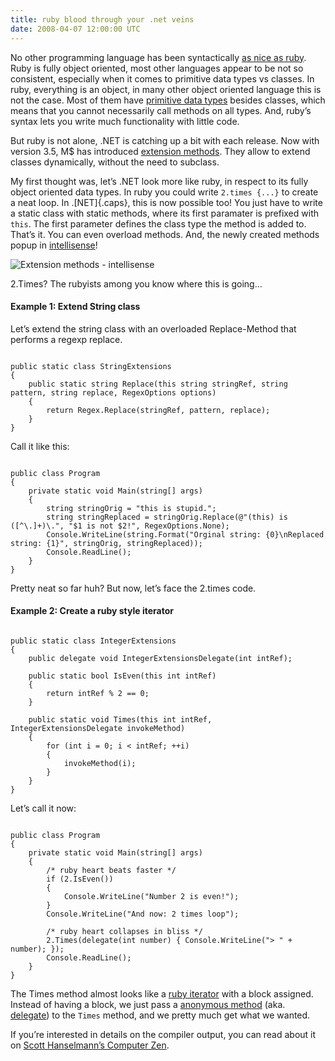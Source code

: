```yaml
---
title: ruby blood through your .net veins
date: 2008-04-07 12:00:00 UTC
---
```


No other programming language has been syntactically [as nice as
ruby](http://www.ruby-lang.org/en/about/). Ruby is fully object oriented, most
other languages appear to be not so consistent, especially when it comes to
primitive data types vs classes. In ruby, everything is an object, in many
other object oriented language this is not the case. Most of them have
[primitive data types](http://en.wikipedia.org/wiki/Primitive_type) besides
classes, which means that you cannot necessarily call methods on all types.
And, ruby’s syntax lets you write much functionality with little code.

But ruby is not alone, .NET is catching up a bit with each release.  Now with
version 3.5, M\$ has introduced [extension
methods](http://en.wikipedia.org/wiki/Extension_method). They allow to extend
classes dynamically, without the need to subclass.

My first thought was, let’s .NET look more like ruby, in respect to its fully
object oriented data types. In ruby you could write `2.times {...}` to create a
neat loop. In .[NET]{.caps}, this is now possible too! You just have to write a
static class with static methods, where its first paramater is prefixed with
`this`. The first parameter defines the class type the method is added to.
That’s it. You can even overload methods. And, the newly created methods popup
in [intellisense](http://en.wikipedia.org/wiki/IntelliSense)!

![Extension methods -
intellisense](2008-04-07-ruby-blood-through-your-net-veins/extension-methods-screen1.jpg "Extension methods - intellisense")

2.Times? The rubyists among you know where this is going…

#### Example 1: Extend String class

Let’s extend the string class with an overloaded Replace-Method that
performs a regexp replace.


<pre><code class="language-csharp">
public static class StringExtensions
{
    public static string Replace(this string stringRef, string pattern, string replace, RegexOptions options)
    {
        return Regex.Replace(stringRef, pattern, replace);
    }
}
</code></pre>

Call it like this:

<pre><code class="language-csharp">
public class Program
{
    private static void Main(string[] args)
    {
        string stringOrig = "this is stupid.";
        string stringReplaced = stringOrig.Replace(@"(this) is ([^\.]+)\.", "$1 is not $2!", RegexOptions.None);
        Console.WriteLine(string.Format("Orginal string: {0}\nReplaced string: {1}", stringOrig, stringReplaced));
        Console.ReadLine();
    }
}
</code></pre>

Pretty neat so far huh? But now, let’s face the 2.times code.

#### Example 2: Create a ruby style iterator

<pre><code class="language-csharp">
public static class IntegerExtensions
{
    public delegate void IntegerExtensionsDelegate(int intRef);

    public static bool IsEven(this int intRef)
    {
        return intRef % 2 == 0;
    }

    public static void Times(this int intRef, IntegerExtensionsDelegate invokeMethod)
    {
        for (int i = 0; i &lt; intRef; ++i)
        {
            invokeMethod(i);
        }
    }
}
</code></pre>

Let’s call it now:

<pre><code class="language-csharp">
public class Program
{
    private static void Main(string[] args)
    {
        /* ruby heart beats faster */
        if (2.IsEven())
        {
            Console.WriteLine("Number 2 is even!");
        }
        Console.WriteLine("And now: 2 times loop"); 

        /* ruby heart collapses in bliss */
        2.Times(delegate(int number) { Console.WriteLine("&gt; " + number); });
        Console.ReadLine();
    }
}
</code></pre>

The Times method almost looks like a [ruby
iterator](http://www.rubycentral.com/pickaxe/tut_containers.html#S2) with a
block assigned. Instead of having a block, we just pass a [anonymous
method](http://msdn2.microsoft.com/en-us/library/0yw3tz5k(VS.80).aspx) (aka.
[delegate](http://msdn2.microsoft.com/en-us/library/system.delegate.aspx)) to
the `Times` method, and we pretty much get what we wanted.

If you’re interested in details on the compiler output, you can read about it
on [Scott Hanselmann’s Computer
Zen](http://www.hanselman.com/blog/HowDoExtensionMethodsWorkAndWhyWasANewCLRNotRequired.aspx).

